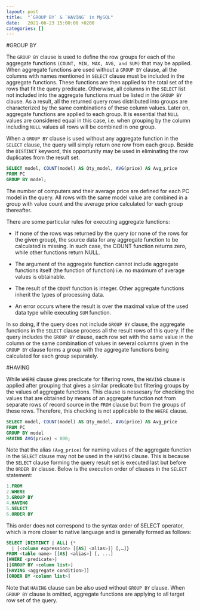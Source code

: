 ```yaml
---
layout: post
title:  "`GROUP BY` & `HAVING` in MySQL"
date:   2021-06-23 15:00:00 +0200
categories: []
---
```


#GROUP BY

The `GROUP BY` clause is used to define the row groups for each of the aggregate functions `(COUNT, MIN, MAX, AVG, and SUM)` that may be applied. When aggregate functions are used without a `GROUP BY` clause, all the columns with names mentioned in `SELECT` clause must be included in the aggregate functions. These functions are then applied to the total set of the rows that fit the query predicate. Otherwise, all columns in the `SELECT` list not included into the aggregate functions must be listed in the `GROUP BY` clause. As a result, all the returned query rows distributed into groups are characterized by the same combinations of these column values. Later on, aggregate functions are applied to each group. It is essential that `NULL` values are considered equal in this case, i.e. when grouping by the column including `NULL` values all rows will be combined in one group.

When a `GROUP BY` clause is used without any aggregate function in the `SELECT` clause, the query will simply return one row from each group. Beside the `DISTINCT` keyword, this opportunity may be used in eliminating the row duplicates from the result set.

```sql
SELECT model, COUNT(model) AS Qty_model, AVG(price) AS Avg_price
FROM PC
GROUP BY model;
```
The number of computers and their average price are defined for each PC model in the query. All rows with the same model value are combined in a group with value count and the average price calculated for each group thereafter. 

There are some particular rules for executing aggregate functions:

 * If none of the rows was returned by the query (or none of the rows for the given group), the source data for any aggregate function to be calculated is missing. In such case, the COUNT function returns zero, while other functions return NULL.

 * The argument of the aggregate function cannot include aggregate functions itself (the function of function) i.e. no maximum of average values is obtainable.

 * The result of the `COUNT` function is integer. Other aggregate functions inherit the types of processing data.

 * An error occurs where the result is over the maximal value of the used data type while executing `SUM` function.

 In so doing, if the query does not include `GROUP BY` clause, the aggregate functions in the `SELECT` clause process all the result rows of this query. If the query includes the `GROUP BY` clause, each row set with the same value in the column or the same combination of values in several columns given in the `GROUP BY` clause forms a group with the aggregate functions being calculated for each group separately.

#HAVING

While `WHERE` clause gives predicate for filtering rows, the `HAVING` clause is applied after grouping that gives a similar predicate but filtering groups by the values of aggregate functions. This clause is nessesary for checking the values that are obtained by means of an aggregate function not from separate rows of record source in the `FROM` clause but from the groups of these rows. Therefore, this checking is not applicable to the `WHERE` clause.

```sql
SELECT model, COUNT(model) AS Qty_model, AVG(price) AS Avg_price
FROM PC
GROUP BY model
HAVING AVG(price) < 800;
```

Note that the alias `(Avg_price)` for naming values of the aggregate function in the `SELECT` clause may not be used in the `HAVING` clause. This is because the `SELECT` clause forming the query result set is executed last but before the `ORDER BY` clause. Below is the execution order of clauses in the `SELECT` statement:

```sql
1.FROM
2.WHERE
3.GROUP BY
4.HAVING
5.SELECT
6.ORDER BY
```

This order does not correspond to the syntax order of SELECT operator, which is more closer to native language and is generally formed as follows:

```sql
SELECT [DISTINCT | ALL] {*
  | [<column expression> [[AS] <alias>]] [,…]}
FROM <table name> [[AS] <alias>] [, ...]
[WHERE <predicate>]
[[GROUP BY <column list>]
[HAVING <aggregate condition>]]
[ORDER BY <column list>]
```

Note that `HAVING` clause can be also used without `GROUP BY` clause. When `GROUP BY` clause is omitted, aggregate functions are applying to all target row set of the query.